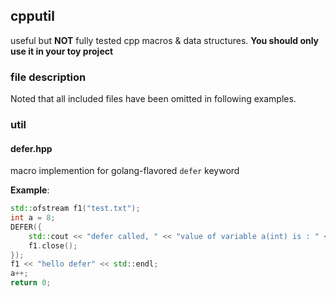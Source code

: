 ## cpputil
useful but **NOT** fully tested cpp macros & data structures. **You should only use it in your toy project**

### file description
Noted that all included files have been omitted in following examples. 
### util
#### defer.hpp
macro implemention for golang-flavored `defer` keyword

**Example**:
```cpp
std::ofstream f1("test.txt");
int a = 8;
DEFER({
    std::cout << "defer called, " << "value of variable a(int) is : " << a << std::endl;
    f1.close();
});
f1 << "hello defer" << std::endl;
a++;
return 0;
```